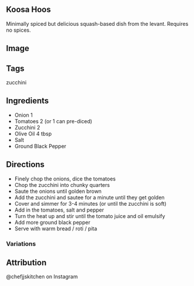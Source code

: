 ## Koosa Hoos

Minimally spiced but delicious squash-based dish from the levant. Requires no spices.

## Image

## Tags

zucchini

## Ingredients

- Onion
  1
- Tomatoes
  2 (or 1 can pre-diced)
- Zucchini
  2
- Olive Oil
  4 tbsp
- Salt
- Ground Black Pepper

## Directions

- Finely chop the onions, dice the tomatoes
- Chop the zucchini into chunky quarters
- Saute the onions until golden brown
- Add the zucchini and sautee for a minute until they get golden
- Cover and simmer for 3-4 minutes (or until the zucchini is soft)
- Add in the tomatoes, salt and pepper
- Turn the heat up and stir until the tomato juice and oil emulsify
- Add more ground black pepper
- Serve with warm bread / roti / pita

### Variations

## Attribution

@chefjjskitchen on Instagram
